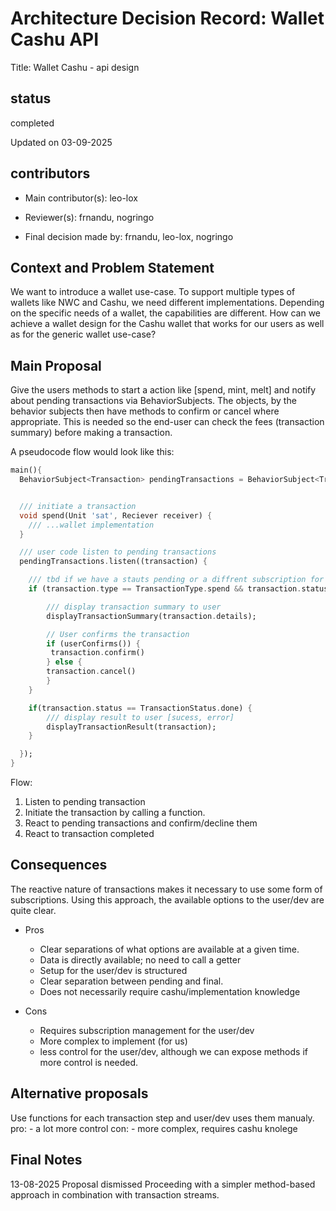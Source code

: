 # Architecture Decision Record: Wallet Cashu API

Title: Wallet Cashu - api design

## status

completed

Updated on 03-09-2025

## contributors

- Main contributor(s): leo-lox

- Reviewer(s): frnandu, nogringo

- Final decision made by: frnandu, leo-lox, nogringo

## Context and Problem Statement

We want to introduce a wallet use-case. To support multiple types of wallets like NWC and Cashu, we need different implementations.
Depending on the specific needs of a wallet, the capabilities are different.
How can we achieve a wallet design for the Cashu wallet that works for our users as well as for the generic wallet use-case?

## Main Proposal

Give the users methods to start a action like [spend, mint, melt] and notify about pending transactions via BehaviorSubjects.
The objects, by the behavior subjects then have methods to confirm or cancel where appropriate.
This is needed so the end-user can check the fees (transaction summary) before making a transaction.

A pseudocode flow would look like this:

```dart
main(){
  BehaviorSubject<Transaction> pendingTransactions = BehaviorSubject<Transaction>();


  /// initiate a transaction
  void spend(Unit 'sat', Reciever receiver) {
    /// ...wallet implementation
  }

  /// user code listen to pending transactions
  pendingTransactions.listen((transaction) {

    /// tbd if we have a stauts pending or a diffrent subscription for done (sucessfull, err) transactions
    if (transaction.type == TransactionType.spend && transaction.status == TransactionStatus.pending) {

        /// display transaction summary to user
        displayTransactionSummary(transaction.details);

        // User confirms the transaction
        if (userConfirms()) {
         transaction.confirm()
        } else {
        transaction.cancel()
        }
    }

    if(transaction.status == TransactionStatus.done) {
        /// display result to user [sucess, error]
        displayTransactionResult(transaction);
    }

  });
}
```

Flow:

1. Listen to pending transaction
2. Initiate the transaction by calling a function.
3. React to pending transactions and confirm/decline them
4. React to transaction completed

## Consequences

The reactive nature of transactions makes it necessary to use some form of subscriptions.
Using this approach, the available options to the user/dev are quite clear.

- Pros

  - Clear separations of what options are available at a given time.
  - Data is directly available; no need to call a getter
  - Setup for the user/dev is structured
  - Clear separation between pending and final.
  - Does not necessarily require cashu/implementation knowledge

- Cons
  - Requires subscription management for the user/dev
  - More complex to implement (for us)
  - less control for the user/dev, although we can expose methods if more control is needed.

## Alternative proposals

Use functions for each transaction step and user/dev uses them manualy.
pro: - a lot more control
con: - more complex, requires cashu knolege

## Final Notes
 13-08-2025
Proposal dismissed
Proceeding with a simpler method-based approach in combination with transaction streams.
